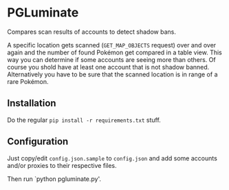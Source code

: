 # PGLuminate
Compares scan results of accounts to detect shadow bans.

A specific location gets scanned (`GET_MAP_OBJECTS` request) over and over again and the number of found Pokémon get compared in a table view. This way you can determine if some accounts are seeing more than others. Of course you shold have at least one account that is not shadow banned. Alternatively you have to be sure that the scanned location is in range of a rare Pokémon.

## Installation
Do the regular `pip install -r requirements.txt` stuff.

## Configuration
Just copy/edit `config.json.sample` to `config.json` and add some accounts and/or proxies to their respective files.

Then run `python  pgluminate.py'.